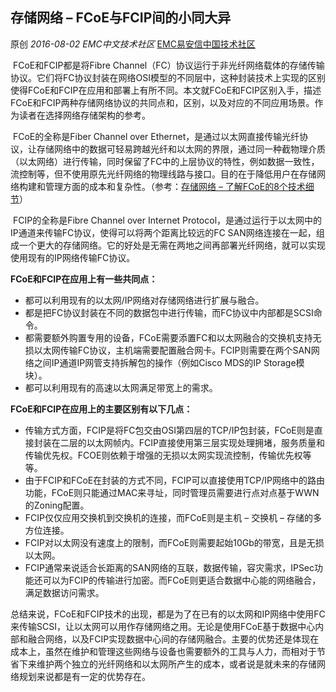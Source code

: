## 存储网络 – FCoE与FCIP间的小同大异

原创 *2016-08-02* *EMC中文技术社区* [EMC易安信中国技术社区](https://mp.weixin.qq.com/s?__biz=MjM5NjY0NzAwMg==&mid=2651771261&idx=3&sn=ba9a1a50fb9259a47dbe9be95a38b631&scene=21##)

​     FCoE和FCIP都是将Fibre Channel（FC）协议运行于非光纤网络载体的存储传输协议。它们将FC协议封装在网络OSI模型的不同层中，这种封装技术上实现的区别使得FCoE和FCIP在应用和部署上有所不同。本文就FCoE和FCIP区别入手，描述FCoE和FCIP两种存储网络协议的共同点和，区别，以及对应的不同应用场景。作为读者在选择网络存储架构的参考。

 

​     FCoE的全称是Fiber Channel over Ethernet，是通过以太网直接传输光纤协议，让存储网络中的数据可轻易跨越光纤和以太网的界限，通过同一种截物理介质（以太网络）进行传输，同时保留了FC中的上层协议的特性，例如数据一致性，流控制等，但不使用原先光纤网络的物理线路与接口。目的在于降低用户在存储网络构建和管理方面的成本和复杂性。（参考：[存储网络 – 了解FCoE的8个技术细节](http://mp.weixin.qq.com/s?__biz=MjM5NjY0NzAwMg==&mid=2651771250&idx=2&sn=8af2f2f49d5727cd0205125bfb4563de&scene=21#wechat_redirect)）

​     FCIP的全称是Fibre Channel over Internet Protocol，是通过运行于以太网中的IP通道来传输FC协议，使得可以将两个距离比较远的FC SAN网络连接在一起，组成一个更大的存储网络。它的好处是无需在两地之间再部署光纤网络，就可以实现使用现有的IP网络传输FC协议。

**FCoE和FCIP在应用上有一些共同点：**

- 都可以利用现有的以太网/IP网络对存储网络进行扩展与融合。
- 都是把FC协议封装在不同的数据包中进行传输，而FC协议中内部都是SCSI命令。
- 都需要额外购置专用的设备，FCoE需要添置FC和以太网融合的交换机支持无损以太网传输FC协议，主机端需要配置融合网卡。FCIP则需要在两个SAN网络之间IP通道IP网管支持拆解包的操作（例如Cisco MDS的IP Storage模块）。
- 都可以利用现有的高速以太网满足带宽上的需求。

 

**FCoE和FCIP在应用上的主要区别有以下几点：**

- 传输方式方面，FCIP是将FC包交由OSI第四层的TCP/IP包封装，FCoE则是直接封装在二层的以太网帧内。FCIP直接使用第三层实现处理拥堵，服务质量和传输优先权。FCOE则依赖于增强的无损以太网实现流控制，传输优先权等等。
- 由于FCIP和FCoE在封装的方式不同，FCIP可以直接使用TCP/IP网络中的路由功能，FCoE则只能通过MAC来寻址，同时管理员需要进行点对点基于WWN的Zoning配置。
- FCIP仅仅应用交换机到交换机的连接，而FCoE则是主机 – 交换机 – 存储的多方位连接。
- FCIP对以太网没有速度上的限制，而FCoE则需要起始10Gb的带宽，且是无损以太网。
- FCIP通常来说适合长距离的SAN网络的互联，数据传输，容灾需求，IPSec功能还可以为FCIP的传输进行加密。而FCoE则更适合数据中心能的网络融合，满足数据访问需求。

 

​     总结来说，FCoE和FCIP技术的出现，都是为了在已有的以太网和IP网络中使用FC来传输SCSI，让以太网可以用作存储网络之用。无论是使用FCoE基于数据中心内部和融合网络，以及FCIP实现数据中心间的存储网融合。主要的优势还是体现在成本上，虽然在维护和管理这些网络与设备也需要额外的工具与人力，而相对于节省下来维护两个独立的光纤网络和以太网所产生的成本，或者说是就未来的存储网络规划来说都是有一定的优势存在。